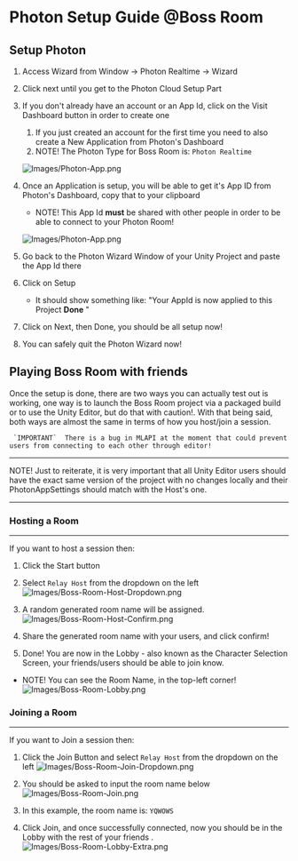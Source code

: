 # Photon Setup Guide @Boss Room

## Setup Photon

1. Access Wizard from Window → Photon Realtime → Wizard
2. Click next until you get to the Photon Cloud Setup Part
3. If you don't already have an account or an App Id, click on the Visit Dashboard button in order to create one	
    1.  If you just created an account for the first time you need to also create a New Application from Photon's Dashboard
    2. NOTE! The Photon Type for Boss Room is: `Photon Realtime`
       
   ![Images/Photon-App.png](Images/Photon-App.png)

4. Once an Application is setup, you will be able to get it's App ID from Photon's Dashboard, copy that to your clipboard
    - NOTE! This App Id **must** be shared with other people in order to be able to connect to your Photon Room!

   ![Images/Photon-App.png](Images/Photon-Dashboard.png)

5. Go back to the Photon Wizard Window of your Unity Project and paste the App Id there
6. Click on Setup
    - It should show something like: "Your AppId is now applied to this Project **Done** "
7. Click on Next, then Done, you should be all setup now!
8. You can safely quit the Photon Wizard now!

## Playing Boss Room with friends

Once the setup is done, there are two ways you can actually test out is working, one way is to launch the Boss Room project via a packaged build or to use the Unity Editor, but do that with caution!. With that being said, both ways are almost the same in terms of how you host/join a session.

```
 `IMPORTANT`  There is a bug in MLAPI at the moment that could prevent users from connecting to each other through editor!
```

---

NOTE! Just to reiterate, it is very important that all Unity Editor users should have the exact same version of the project with no changes locally and their PhotonAppSettings should match with the Host's one.

---

### Hosting a Room

---
If you want to host a session then:


1. Click the Start button
2. Select `Relay Host` from the dropdown on the left
   ![Images/Boss-Room-Host-Dropdown.png](Images/Boss-Room-Host-Dropdown.png)
   
3. A random generated room name will be assigned.
   ![Images/Boss-Room-Host-Confirm.png](Images/Boss-Room-Host-Confirm.png)
   
4. Share the generated room name with your users, and click confirm!
   
5. Done! You are now in the Lobby - also known as the Character Selection Screen, your friends/users should be able to join know.
   
- NOTE! You can see the Room Name, in the top-left corner!
  ![Images/Boss-Room-Lobby.png](Images/Boss-Room-Lobby.png)

### Joining a Room

---

If you want to Join a session then:
1. Click the Join Button and select `Relay Host` from the dropdown on the left
   ![Images/Boss-Room-Join-Dropdown.png](Images/Boss-Room-Join-Dropdown.png)
2. You should be asked to input the room name below
   ![Images/Boss-Room-Join.png](Images/Boss-Room-Join.png)

3. In this example, the room name is: `YQWOWS`

4. Click Join, and once successfully connected, now you should be in the Lobby with the rest of your friends .
   ![Images/Boss-Room-Lobby-Extra.png](Images/Boss-Room-Lobby-Extra.png)
   